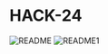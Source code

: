 # HACK-24
  ![README](https://github.com/Voidmarcos00/JITHACK-24/assets/114277461/9043015d-c97e-4db7-89e0-5a6ba9a86193)
  ![README1](https://github.com/Voidmarcos00/JITHACK-24/assets/114277461/d87f042d-e5ef-42fd-a689-4b8c63faee9e)



